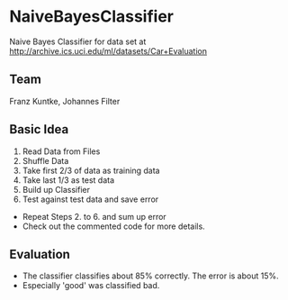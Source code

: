 NaiveBayesClassifier
====================

Naive Bayes Classifier for data set at http://archive.ics.uci.edu/ml/datasets/Car+Evaluation

Team
----
Franz Kuntke, Johannes Filter

Basic Idea
----------
1. Read Data from Files
2. Shuffle Data
3. Take first 2/3 of data as training data
4. Take last 1/3 as test data
5. Build up Classifier
6. Test against test data and save error

* Repeat Steps 2. to 6. and sum up error
* Check out the commented code for more details.

Evaluation
----------
* The classifier classifies about 85% correctly. The error is about 15%.
* Especially 'good' was classified bad.


